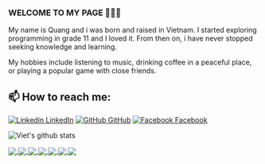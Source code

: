 ### WELCOME TO MY PAGE 👋👋👋
My name is Quang and i was born and raised in Vietnam. I started exploring programming in grade 11 and I loved it. From then on, i have never stopped seeking knowledge and learning.

My hobbies include listening to music, drinking coffee in a peaceful place, or playing a popular game with close friends.<br>
## 📫 How to reach me: 

[![Linkedin](https://i.stack.imgur.com/gVE0j.png) LinkedIn]() [![GitHub](https://i.stack.imgur.com/tskMh.png) GitHub](https://github.com/quangc992/) [![Facebook](https://i.imgur.com/9B9Az1I.png) Facebook](https://www.facebook.com/QuangC.FB/) 



![Viet's github stats](https://github-readme-stats-git-masterrstaa-rickstaa.vercel.app/api?username=quangc992&show_icons=true&theme=tokyonight&hide=contribs,prs,issues)

<a href="https://github.com/quangc992/notetext">
  <!-- Change the `github-readme-stats.anuraghazra1.vercel.app` to `github-readme-stats.vercel.app`  -->
  <img align="center" src="https://github-readme-stats.anuraghazra1.vercel.app/api/pin/?username=quangc992&repo=notetext&theme=merko" />
</a>    
<a href="https://github.com/quangc992/noteBook">
  <!-- Change the `github-readme-stats.anuraghazra1.vercel.app` to `github-readme-stats.vercel.app`  -->
  <img align="center" src="https://github-readme-stats.anuraghazra1.vercel.app/api/pin/?username=quangc992&repo=noteBook&theme=merko" />
</a>

<a href="https://github.com/quangc992/infomation-Quang">
  <!-- Change the `github-readme-stats.anuraghazra1.vercel.app` to `github-readme-stats.vercel.app`  -->
  <img align="center" src="https://github-readme-stats.anuraghazra1.vercel.app/api/pin/?username=quangc992&repo=infomation-Quang&theme=blueberry" />
</a>    
<a href="https://github.com/quangc992/trend-love">
  <!-- Change the `github-readme-stats.anuraghazra1.vercel.app` to `github-readme-stats.vercel.app`  -->
  <img align="center" src="https://github-readme-stats.anuraghazra1.vercel.app/api/pin/?username=quangc992&repo=trend-love&theme=synthwave" />
</a>

<a href="https://github.com/quangc992/control-admin-bot-discord">
  <!-- Change the `github-readme-stats.anuraghazra1.vercel.app` to `github-readme-stats.vercel.app`  -->
  <img align="center" src="https://github-readme-stats.anuraghazra1.vercel.app/api/pin/?username=quangc992&repo=control-admin-bot-discord&theme=blueberry" />
</a>    
<a href="https://github.com/quangc992/botDiscord-BotMusic">
  <!-- Change the `github-readme-stats.anuraghazra1.vercel.app` to `github-readme-stats.vercel.app`  -->
  <img align="center" src="https://github-readme-stats.anuraghazra1.vercel.app/api/pin/?username=quangc992&repo=botDiscord-BotMusic&theme=blueberry" />
</a>

<a href="https://github.com/quangc992/confession-bot-discord">
  <!-- Change the `github-readme-stats.anuraghazra1.vercel.app` to `github-readme-stats.vercel.app`  -->
  <img align="center" src="https://github-readme-stats.anuraghazra1.vercel.app/api/pin/?username=quangc992&repo=control-admin-bot-discord&theme=blueberry" />
</a>    
